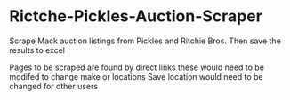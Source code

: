 # Rictche-Pickles-Auction-Scraper

Scrape Mack auction listings from Pickles and Ritchie Bros. Then save the results to excel 

Pages to be scraped are found by direct links these would need to be modifed to change make or locations
Save location would need to be changed for other users
